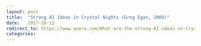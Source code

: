 ```yaml
---
layout: post
title:  "Strong AI Ideas in Crystal Nights (Greg Egan, 2009)"
date:   2017-10-12
redirect_to: https://www.quora.com/What-are-the-strong-AI-ideas-in-Crystal-Nights-by-Greg-Egan/answer/Eric-Jang?srid=tpaQ
categories:
---
```

	